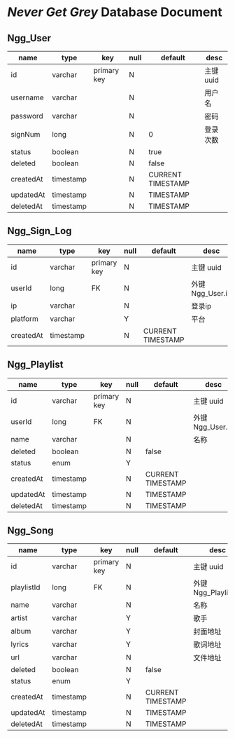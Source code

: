 # *Never Get Grey* Database Document

## Ngg_User
| name | type | key | null | default | desc |
|---|---|---|---|---|---|
| id | varchar | primary key | N | | 主键 uuid |
| username | varchar | | N | | 用户名 |
| password | varchar | | N | | 密码 |
| signNum | long | | N | 0 | 登录次数 |
| status | boolean | | N | true | |
| deleted | boolean | | N | false | |
| createdAt | timestamp | | N | CURRENT TIMESTAMP | |
| updatedAt | timestamp | | N | TIMESTAMP | |
| deletedAt | timestamp | | N | TIMESTAMP | |

## Ngg_Sign_Log
| name | type | key | null | default | desc |
|---|---|---|---|---|---|
| id | varchar | primary key | N | | 主键 uuid |
| userId | long | FK | N | | 外键 Ngg_User.id |
| ip | varchar | | N | | 登录ip |
| platform | varchar | | Y | | 平台 |
| createdAt | timestamp | | N | CURRENT TIMESTAMP | |

## Ngg_Playlist
| name | type | key | null | default | desc |
|---|---|---|---|---|---|
| id | varchar | primary key | N | | 主键 uuid |
| userId | long | FK | N | | 外键 Ngg_User.id |
| name | varchar | | N | | 名称 |
| deleted | boolean | | N | false | |
| status | enum | | Y | | |
| createdAt | timestamp | | N | CURRENT TIMESTAMP | |
| updatedAt | timestamp | | N | TIMESTAMP | |
| deletedAt | timestamp | | N | TIMESTAMP | |

## Ngg_Song
| name | type | key | null | default | desc |
|---|---|---|---|---|---|
| id | varchar | primary key | N | | 主键 uuid |
| playlistId | long | FK | N | | 外键 Ngg_Playlist.id |
| name | varchar | | N | | 名称 |
| artist | varchar | | Y | | 歌手 |
| album | varchar | | Y | | 封面地址 |
| lyrics | varchar | | Y | | 歌词地址 |
| url | varchar | | N | | 文件地址 |
| deleted | boolean | | N | false | |
| status | enum | | Y | | |
| createdAt | timestamp | | N | CURRENT TIMESTAMP | |
| updatedAt | timestamp | | N | TIMESTAMP | |
| deletedAt | timestamp | | N | TIMESTAMP | |
